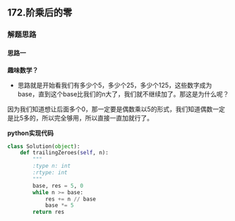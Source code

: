 ## 172.阶乘后的零
### 解题思路
#### 思路一
**趣味数学？**
- 思路就是开始看我们有多少个5，多少个25，多少个125，这些数字成为base，直到这个base比我们的n大了，我们就不继续加了。那这是为什么呢？

因为我们知道想让后面多个0，那一定要是偶数乘以5的形式，我们知道偶数一定是比5多的，所以完全够用，所以直接一直加就行了。

**python实现代码**
```python
class Solution(object):
    def trailingZeroes(self, n):
        """
        :type n: int
        :rtype: int
        """
        base, res = 5, 0
        while n >= base:
            res += n // base
            base *= 5
        return res

```

